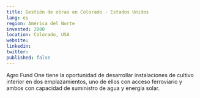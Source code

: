 ```yaml
---
title: Gestión de obras en Colorado - Estados Unidos
lang: es
region: América del Norte
invested: 2000
location: Colorado, USA
website:
linkedin:
twitter:
published: false
---
```


Agro Fund One tiene la oportunidad de desarrollar instalaciones de cultivo interior en dos emplazamientos, uno de ellos con acceso ferroviario y ambos con capacidad de suministro de agua y energía solar.
